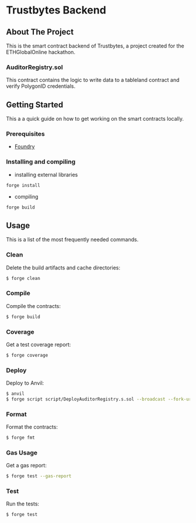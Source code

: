 # Trustbytes Backend

## About The Project

This is the smart contract backend of Trustbytes, a project created for the ETHGlobalOnline hackathon.

### AuditorRegistry.sol

This contract contains the logic to write data to a tableland contract and verify PolygonID credentials.

## Getting Started

This a a quick guide on how to get working on the smart contracts locally.

### Prerequisites

- [Foundry](https://getfoundry.sh/)

### Installing and compiling

- installing external libraries
```bash
forge install
```

- compiling
```bash
forge build
```

## Usage

This is a list of the most frequently needed commands.

### Clean

Delete the build artifacts and cache directories:

```sh
$ forge clean
```

### Compile

Compile the contracts:

```sh
$ forge build
```

### Coverage

Get a test coverage report:

```sh
$ forge coverage
```

### Deploy

Deploy to Anvil:

```sh
$ anvil
$ forge script script/DeployAuditorRegistry.s.sol --broadcast --fork-url http://localhost:8545
```

### Format

Format the contracts:

```sh
$ forge fmt
```

### Gas Usage

Get a gas report:

```sh
$ forge test --gas-report
```

### Test

Run the tests:

```sh
$ forge test
```
